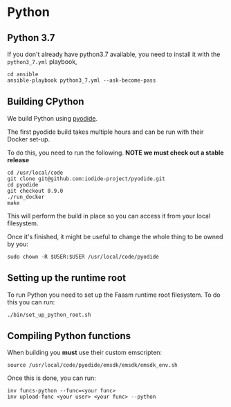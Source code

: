 # Python 

## Python 3.7

If you don't already have python3.7 available, you need to install it with the `python3_7.yml` playbook,

```
cd ansible
ansible-playbook python3_7.yml --ask-become-pass
```

## Building CPython

We build Python using [pyodide](https://github.com/iodide-project/pyodide).

The first pyodide build takes multiple hours and can be run with their Docker set-up.

To do this, you need to run the following. **NOTE we must check out a stable release**

```
cd /usr/local/code
git clone git@github.com:iodide-project/pyodide.git
cd pyodide
git checkout 0.9.0
./run_docker
make
```

This will perform the build in place so you can access it from your local filesystem.

Once it's finished, it might be useful to change the whole thing to be owned by you:

```
sudo chown -R $USER:$USER /usr/local/code/pyodide
```

## Setting up the runtime root

To run Python you need to set up the Faasm runtime root filesystem. To do this you can run:

```
./bin/set_up_python_root.sh
```

## Compiling Python functions


When building you **must** use their custom emscripten:

```
source /usr/local/code/pyodide/emsdk/emsdk/emsdk_env.sh
```

Once this is done, you can run:

```
inv funcs-python --func=<your func>
inv upload-func <your user> <your func> --python
```
